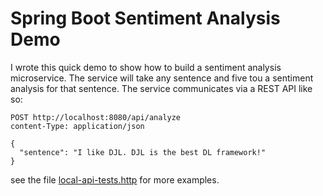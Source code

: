 # Spring Boot Sentiment Analysis Demo

I wrote this quick demo to show how to build a sentiment analysis microservice. The service will take any sentence and five tou a sentiment analysis for that sentence. The service communicates via a REST API like so:

```text
POST http://localhost:8080/api/analyze 
content-Type: application/json

{
  "sentence": "I like DJL. DJL is the best DL framework!"
}
```

see the file [local-api-tests.http](local-api-tests.http) for more examples.
